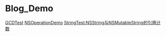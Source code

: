 # Blog_Demo

[GCDTest](http://www.leewong.cn/2018/03/26/ios%E7%BD%91%E7%BB%9C%E5%9F%BA%E7%A1%80%E4%B8%8E%E5%A4%9A%E7%BA%BF%E7%A8%8B/)
[NSOperationDemo](http://www.leewong.cn/2018/03/26/ios%E7%BD%91%E7%BB%9C%E5%9F%BA%E7%A1%80%E4%B8%8E%E5%A4%9A%E7%BA%BF%E7%A8%8B/)
[StringTest:NSString与NSMutableString的引用计数](http://www.leewong.cn/2018/03/22/iOS%E5%86%85%E5%AD%98%E7%AE%A1%E7%90%86%E5%9F%BA%E7%A1%80%E7%AF%87/)


